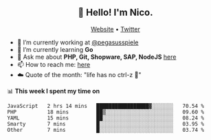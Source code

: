 <h2 align="center">👋 Hello! I'm Nico.</h2>
<p align="center">
  <a href="https://gruselhaus.com">Website</a> •
  <a href="https://twitter.com/NicoFinkernagel">Twitter</a>
</p>


- 🔭 I’m currently working at [@pegasusspiele](https://github.com/pegasusspiele)
- 🌱 I’m currently learning **Go**
- 💬 Ask me about **PHP, Git, Shopware, SAP, NodeJS** [here](https://github.com/gruselhaus/gruselhaus/issues)
- 📫 How to reach me: [here](https://github.com/gruselhaus/gruselhaus/issues)
- ☁️ Quote of the month: "life has no ctrl-z 🌴"

📊 **This week I spent my time on**
<!--START_SECTION:waka-->
```text
JavaScript   2 hrs 14 mins   █████████████████▓░░░░░░░   70.54 % 
PHP          18 mins         ██▒░░░░░░░░░░░░░░░░░░░░░░   09.60 % 
YAML         15 mins         ██░░░░░░░░░░░░░░░░░░░░░░░   08.24 % 
Smarty       7 mins          █░░░░░░░░░░░░░░░░░░░░░░░░   03.95 % 
Other        7 mins          █░░░░░░░░░░░░░░░░░░░░░░░░   03.74 % 
```
<!--END_SECTION:waka-->
